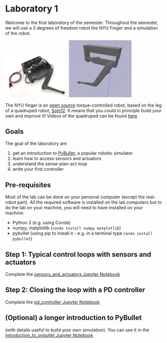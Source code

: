 # Laboratory 1

Welcome to the first laboratory of the semester. Throughout the semester, we will use a 3 degrees of freedom robot the NYU Finger and a simulation of the robot.

<img src="images/nyu_finger_1.jpg" width="200"> <img src="images/nyu_finger_simu.png" width="200">

The NYU finger is an [open source](https://github.com/open-dynamic-robot-initiative/open_robot_actuator_hardware) torque-controlled robot, based on the leg of a quadruped robot, [Solo12](https://open-dynamic-robot-initiative.github.io/). It means that you could in principle build your own and improve it! Videos of the quadruped can be found [here](https://www.youtube.com/channel/UCx32JW2oIrax47Gjq8zNI-w)

## Goals
The goal of the laboratory are
1. get an introduction to [PyBullet](https://pybullet.org/wordpress/), a popular robotic simulator
2. learn how to access sensors and actuators
3. understand the sense-plan-act loop
4. write your first controller


## Pre-requisites
Most of the lab can be done on your personal computer (except the real-robot part). All the required software is installed on the lab computers but to do the lab on your machine, you will need to have installed on your machine:
* Python 3 (e.g. using Conda)
* numpy, matplotlib (`conda install numpy matplotlib`)
* pybullet (using pip to install it - e.g. in a terminal type `conda install pybullet`)


## Step 1: Typical control loops with sensors and actuators
Complete the [sensors_and_actuators Jupyter Notebook](sensors_and_actuators.ipynb)

## Step 2: Closing the loop with a PD controller
Complete the [pd_controller Jupyter Notebook](pd_controller.ipynb)

## (Optional) a longer introduction to PyBullet 
(with details useful to build your own simulation). You can see it in the [introduction_to_pybullet Jupyter Notebook](introduction_to_pybullet.ipynb)